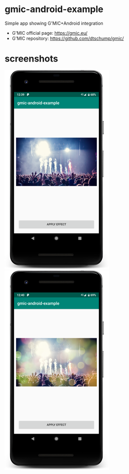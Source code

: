 # gmic-android-example
Simple app showing G'MIC+Android integration

* G'MIC official page: https://gmic.eu/
* G'MIC repository: https://github.com/dtschump/gmic/

# screenshots

![](https://raw.githubusercontent.com/2night/gmic-android-example/master/screenshots/1.png)
![](https://raw.githubusercontent.com/2night/gmic-android-example/master/screenshots/2.png)

